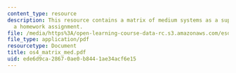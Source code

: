 ```yaml
---
content_type: resource
description: This resource contains a matrix of medium systems as a supplement to
  a homework assignment.
file: /media/https%3A/open-learning-course-data-rc.s3.amazonaws.com/esd-34-system-architecture-january-iap-2007/ede6d9ca28670ae0b8441ae34acf6e15_os4_matrix_med.pdf
file_type: application/pdf
resourcetype: Document
title: os4_matrix_med.pdf
uid: ede6d9ca-2867-0ae0-b844-1ae34acf6e15
---
```

